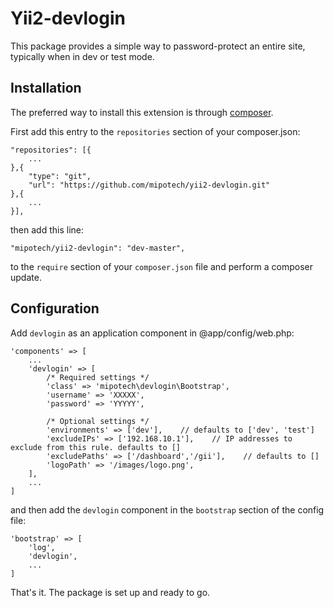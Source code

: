 # Yii2-devlogin

This package provides a simple way to password-protect an entire site,
typically when in dev or test mode.

## Installation
The preferred way to install this extension is through [composer](http://getcomposer.org/download/).

First add this entry to the `repositories` section of your composer.json:

```
"repositories": [{
    ...
},{
    "type": "git",
    "url": "https://github.com/mipotech/yii2-devlogin.git"
},{
    ...
}],
```

then add this line:

```
"mipotech/yii2-devlogin": "dev-master",
```

to the `require` section of your `composer.json` file and perform a composer update.

## Configuration

Add `devlogin` as an application component in @app/config/web.php:

```
'components' => [
    ...
    'devlogin' => [
        /* Required settings */
        'class' => 'mipotech\devlogin\Bootstrap',
        'username' => 'XXXXX',
        'password' => 'YYYYY',
        
        /* Optional settings */
        'environments' => ['dev'],    // defaults to ['dev', 'test']
        'excludeIPs' => ['192.168.10.1'],    // IP addresses to exclude from this rule. defaults to []
        'excludePaths' => ['/dashboard','/gii'],    // defaults to []
        'logoPath' => '/images/logo.png',
    ],
    ...
]
```

and then add the `devlogin` component in the `bootstrap` section of the config file:
```
'bootstrap' => [
    'log',
    'devlogin',
    ...
]
```

That's it. The package is set up and ready to go.
